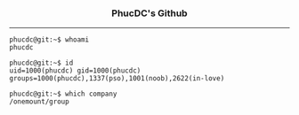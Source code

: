 <p align="center">
  <h3 align="center">PhucDC's Github</h3>
</p>


___

```console
phucdc@git:~$ whoami
phucdc

phucdc@git:~$ id
uid=1000(phucdc) gid=1000(phucdc) groups=1000(phucdc),1337(pso),1001(noob),2622(in-love)

phucdc@git:~$ which company
/onemount/group
```
